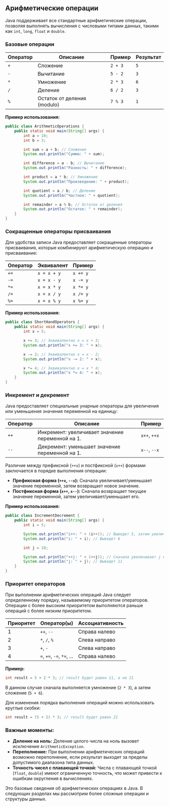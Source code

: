 ## Арифметические операции

Java поддерживает все стандартные арифметические операции, позволяя выполнять вычисления с числовыми типами данных, такими как `int`, `long`, `float` и `double`.  

### Базовые операции

| Оператор | Описание                          | Пример   | Результат |
|----------|-----------------------------------|----------|----------|
| `+`      | Сложение                         | `2 + 3`  | `5`       |
| `-`      | Вычитание                        | `5 - 2`  | `3`       |
| `*`      | Умножение                        | `2 * 3`  | `6`       |
| `/`      | Деление                          | `6 / 2`  | `3`       |
| `%`      | Остаток от деления (modulo)    | `7 % 3`  | `1`       |

**Пример использования:**

```java
public class ArithmeticOperations {
    public static void main(String[] args) {
        int a = 10;
        int b = 3;

        int sum = a + b; // Сложение
        System.out.println("Сумма: " + sum); 

        int difference = a - b; // Вычитание
        System.out.println("Разность: " + difference);

        int product = a * b; // Умножение
        System.out.println("Произведение: " + product);

        int quotient = a / b; // Деление
        System.out.println("Частное: " + quotient);

        int remainder = a % b; // Остаток от деления
        System.out.println("Остаток: " + remainder);
    }
}
```

### Сокращенные операторы присваивания

Для удобства записи Java предоставляет сокращенные операторы присваивания, которые комбинируют арифметическую операцию и присваивание:

| Оператор    | Эквивалент   | Пример     |
|-------------|-------------|------------|
| `+=`        | `x = x + y` | `x += y`   |
| `-=`        | `x = x - y` | `x -= y`   |
| `*=`        | `x = x * y` | `x *= y`   |
| `/=`        | `x = x / y` | `x /= y`   |
| `%=`        | `x = x % y` | `x %= y`   |

**Пример использования:**

```java
public class ShortHandOperators {
    public static void main(String[] args) {
        int x = 5;

        x += 3; // Эквивалентно x = x + 3;
        System.out.println("x += 3: " + x); 

        x -= 2; // Эквивалентно x = x - 2;
        System.out.println("x -= 2: " + x);

        x *= 4; // Эквивалентно x = x * 4;
        System.out.println("x *= 4: " + x);
    }
}
```

### Инкремент и декремент

Java предоставляет специальные унарные операторы для увеличения или уменьшения значения переменной на единицу:

| Оператор | Описание                                                                    | Пример     | 
|----------|----------------------------------------------------------------------------|------------|
| `++`      | Инкремент: увеличивает значение переменной на 1.                         | `x++`, `++x` |
| `--`      | Декремент: уменьшает значение переменной на 1.                          | `x--`, `--x` |

Различие между префиксной (`++x`) и постфиксной (`x++`) формами заключается в порядке выполнения операции:

* **Префиксная форма (`++x`, `--x`):**  Сначала увеличивает/уменьшает значение переменной, затем возвращает новое значение.
* **Постфиксная форма (`x++`, `x--`):** Сначала возвращает текущее значение переменной, затем увеличивает/уменьшает его.

**Пример использования:**

```java
public class IncrementDecrement {
    public static void main(String[] args) {
        int i = 5;

        System.out.println("i++: " + (i++)); // Выведет 5, затем увеличит i на 1
        System.out.println("i: " + i); // Выведет 6

        int j = 10;

        System.out.println("++j: " + (++j)); // Сначала увеличивает j на 1, затем выведет 11
        System.out.println("j: " + j); // Выведет 11
    }
}
```

### Приоритет операторов

При выполнении арифметических операций Java следует определенному порядку, называемому приоритетом операторов.  Операции с более высоким приоритетом выполняются раньше операций с более низким приоритетом. 

| Приоритет | Оператор(ы)                | Ассоциативность |
|----------|-----------------------------|-----------------|
| 1        | `++`, `--`                 | Справа налево    |
| 2        | `*`, `/`, `%`               | Слева направо     |
| 3        | `+`, `-`                    | Слева направо     |
| 4        | `=`, `+=`, `-=`, `*=`, ... | Справа налево    |

**Пример:**

```java
int result = 5 + 2 * 3; // result будет равен 11, а не 21
```

В данном случае сначала выполняется умножение (`2 * 3`), а затем сложение (`5 + 6`).

Для изменения порядка выполнения операций можно использовать круглые скобки:

```java
int result = (5 + 2) * 3; // result будет равен 21
```

### Важные моменты:

* **Деление на ноль:** Деление целого числа на ноль вызовет исключение `ArithmeticException`.
* **Переполнение:**  При выполнении арифметических операций возможно переполнение, если результат выходит за пределы допустимого диапазона типа данных.
* **Точность чисел с плавающей точкой:**  Числа с плавающей точкой (`float`, `double`) имеют ограниченную точность, что может привести к ошибкам округления в вычислениях.

Это базовые сведения об арифметических операциях в Java. В следующих разделах мы рассмотрим более сложные операции и структуры данных. 
